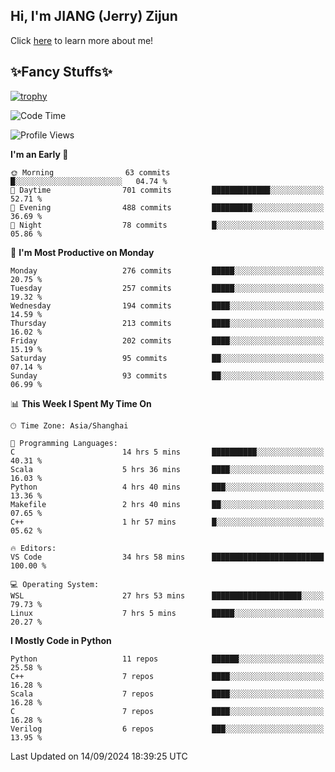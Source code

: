 ## Hi, I'm JIANG (Jerry) Zijun

Click [here](https://jzjerry.github.io/about/) to learn more about me!

## ✨Fancy Stuffs✨
[![trophy](https://github-profile-trophy.vercel.app/?username=jzjerry&theme=onedark)](https://github.com/ryo-ma/github-profile-trophy)
<!--START_SECTION:waka-->
![Code Time](http://img.shields.io/badge/Code%20Time-675%20hrs%2039%20mins-blue)

![Profile Views](http://img.shields.io/badge/Profile%20Views-0-blue)

**I'm an Early 🐤** 

```text
🌞 Morning                63 commits          █░░░░░░░░░░░░░░░░░░░░░░░░   04.74 % 
🌆 Daytime                701 commits         █████████████░░░░░░░░░░░░   52.71 % 
🌃 Evening                488 commits         █████████░░░░░░░░░░░░░░░░   36.69 % 
🌙 Night                  78 commits          █░░░░░░░░░░░░░░░░░░░░░░░░   05.86 % 
```
📅 **I'm Most Productive on Monday** 

```text
Monday                   276 commits         █████░░░░░░░░░░░░░░░░░░░░   20.75 % 
Tuesday                  257 commits         █████░░░░░░░░░░░░░░░░░░░░   19.32 % 
Wednesday                194 commits         ████░░░░░░░░░░░░░░░░░░░░░   14.59 % 
Thursday                 213 commits         ████░░░░░░░░░░░░░░░░░░░░░   16.02 % 
Friday                   202 commits         ████░░░░░░░░░░░░░░░░░░░░░   15.19 % 
Saturday                 95 commits          ██░░░░░░░░░░░░░░░░░░░░░░░   07.14 % 
Sunday                   93 commits          ██░░░░░░░░░░░░░░░░░░░░░░░   06.99 % 
```


📊 **This Week I Spent My Time On** 

```text
🕑︎ Time Zone: Asia/Shanghai

💬 Programming Languages: 
C                        14 hrs 5 mins       ██████████░░░░░░░░░░░░░░░   40.31 % 
Scala                    5 hrs 36 mins       ████░░░░░░░░░░░░░░░░░░░░░   16.03 % 
Python                   4 hrs 40 mins       ███░░░░░░░░░░░░░░░░░░░░░░   13.36 % 
Makefile                 2 hrs 40 mins       ██░░░░░░░░░░░░░░░░░░░░░░░   07.65 % 
C++                      1 hr 57 mins        █░░░░░░░░░░░░░░░░░░░░░░░░   05.62 % 

🔥 Editors: 
VS Code                  34 hrs 58 mins      █████████████████████████   100.00 % 

💻 Operating System: 
WSL                      27 hrs 53 mins      ████████████████████░░░░░   79.73 % 
Linux                    7 hrs 5 mins        █████░░░░░░░░░░░░░░░░░░░░   20.27 % 
```

**I Mostly Code in Python** 

```text
Python                   11 repos            ██████░░░░░░░░░░░░░░░░░░░   25.58 % 
C++                      7 repos             ████░░░░░░░░░░░░░░░░░░░░░   16.28 % 
Scala                    7 repos             ████░░░░░░░░░░░░░░░░░░░░░   16.28 % 
C                        7 repos             ████░░░░░░░░░░░░░░░░░░░░░   16.28 % 
Verilog                  6 repos             ███░░░░░░░░░░░░░░░░░░░░░░   13.95 % 
```




 Last Updated on 14/09/2024 18:39:25 UTC
<!--END_SECTION:waka-->
